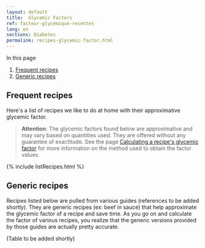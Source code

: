 ```yaml
---
layout: default
title:  Glycemic Factors
ref: facteur-glycémique-recettes
lang: en
sections: Diabetes
permalink: recipes-glycemic-factor.html
---
```

In this page

1. [Frequent recipes](#frequent-recipes)
2. [Generic recipes](#generic-recipes)

## Frequent recipes

Here's a list of recipes we like to do at home with their approximative glycemic factor.

>**Attention**: The glycemic factors found below are approximative and may vary based on quantities used. They are offered without any guarantee of exactitude. See the page [Calculating a recipe's glycemic factor]({{site.baseurl}}/calculating-glycemic-factor.html) for more information on the method used to obtain the factor values.

{% include listRecipes.html %}

## Generic recipes

Recipes listed below are pulled from various guides (references to be added shortly).
They are generic recipes (ex: beef in sauce) that help approximate the glycemic factor of a recipe and save time.
As you go on and calculate the factor of various recipes, you realize that the generic versions provided by those guides are actually pretty accurate.

(Table to be added shortly)
